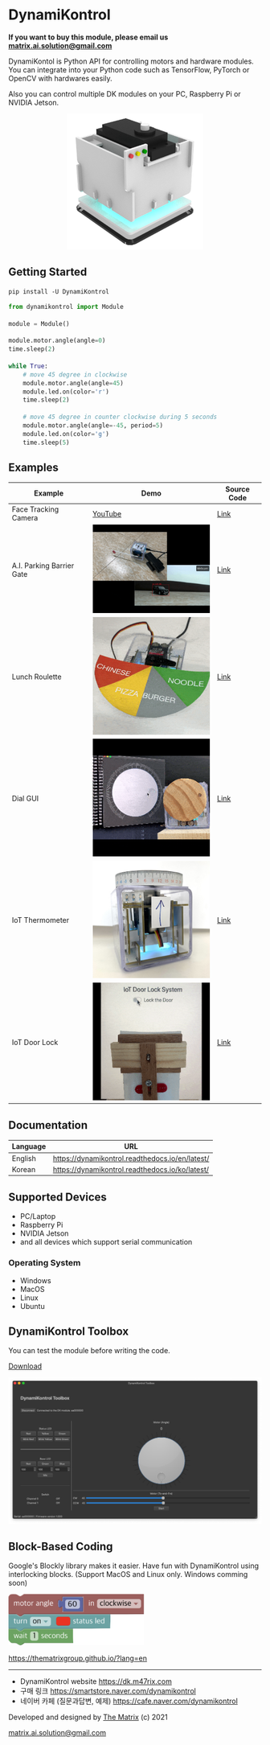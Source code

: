# DynamiKontrol

**If you want to buy this module, please email us matrix.ai.solution@gmail.com**

DynamiKontol is Python API for controlling motors and hardware modules. You can integrate into your Python code such as TensorFlow, PyTorch or OpenCV with hardwares easily.

Also you can control multiple DK modules on your PC, Raspberry Pi or NVIDIA Jetson.

<p align="center">
    <img src="docs/source/_static/dk_module2.png" width="270px">
</p>

## Getting Started

```
pip install -U DynamiKontrol
```

```python
from dynamikontrol import Module

module = Module()

module.motor.angle(angle=0)
time.sleep(2)

while True:
    # move 45 degree in clockwise
    module.motor.angle(angle=45)
    module.led.on(color='r')
    time.sleep(2)

    # move 45 degree in counter clockwise during 5 seconds
    module.motor.angle(angle=-45, period=5)
    module.led.on(color='g')
    time.sleep(5)
```

## Examples

| Example | Demo | Source Code |
| --- | --- | --- |
| Face Tracking Camera | [YouTube](https://youtu.be/AhYo2zR0xCU) | [Link](https://dynamikontrol.readthedocs.io/en/latest/face_tracking_camera.html) |
| A.I. Parking Barrier Gate | <img src="docs/source/_static/ai_parking_barrier_gate.gif" width="270px"> | [Link](https://github.com/kairess/ANPR-with-Yolov4) |
| Lunch Roulette | ![](docs/source/_static/lunch_roulette.gif) | [Link](https://dynamikontrol.readthedocs.io/en/latest/lunch_roulette.html) |
| Dial GUI | ![](docs/source/_static/dial_gui.gif) | [Link](https://dynamikontrol.readthedocs.io/en/latest/dial_gui.html) |
| IoT Thermometer | <img src="docs/source/_static/thermometer.jpg" width="270px"> | [Link](https://dynamikontrol.readthedocs.io/en/latest/thermometer.html) |
| IoT Door Lock | <img src="docs/source/_static/iot_door_lock.gif" width="270px"> | [Link](https://dynamikontrol.readthedocs.io/en/latest/iot_door_lock.html) |

## Documentation

| Language | URL |
| --- | --- |
| English | https://dynamikontrol.readthedocs.io/en/latest/ |
| Korean | https://dynamikontrol.readthedocs.io/ko/latest/ |

## Supported Devices

- PC/Laptop
- Raspberry Pi
- NVIDIA Jetson
- and all devices which support serial communication

### Operating System

- Windows
- MacOS
- Linux
- Ubuntu

## DynamiKontrol Toolbox

You can test the module before writing the code.

[Download](https://github.com/TheMatrixGroup/DynamiKontrol/releases/tag/0.3.4)

<img src="docs/source/_static/dk_toolbox.png" width="540px">

## Block-Based Coding

Google's Blockly library makes it easier. Have fun with DynamiKontrol using interlocking blocks. (Support MacOS and Linux only. Windows comming soon)

<img src="docs/source/_static/coding_block.png" width="270px">

https://thematrixgroup.github.io/?lang=en

---

- DynamiKontrol website https://dk.m47rix.com
- 구매 링크 https://smartstore.naver.com/dynamikontrol
- 네이버 카페 (질문과답변, 예제) https://cafe.naver.com/dynamikontrol

Developed and designed by [The Matrix](https://www.m47rix.com) (c) 2021

matrix.ai.solution@gmail.com
